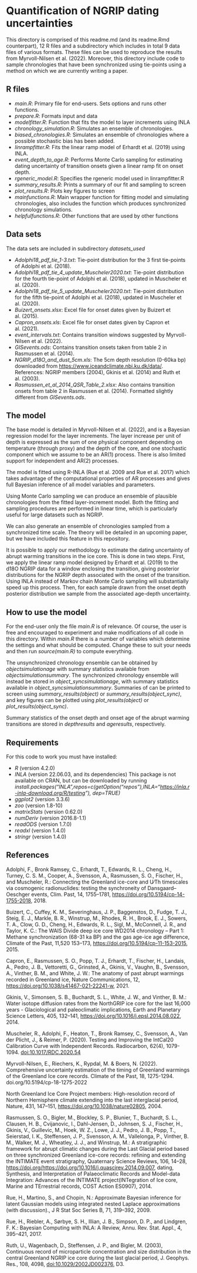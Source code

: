 
<!-- README.md is generated from README.Rmd. Please edit that file -->

# Quantification of NGRIP dating uncertainties

This directory is comprised of this readme.md (and its readme.Rmd
counterpart), 12 R files and a subdirectory which includes in total 9
data files of various formats. These files can be used to reproduce the
results from Myrvoll-Nilsen et al. (2022). Moreover, this directory
include code to sample chronologies that have been synchronized using
tie-points using a method on which we are currently writing a paper.

## R files

-   *main.R*: Primary file for end-users. Sets options and runs other
    functions.
-   *prepare.R*: Formats input and data
-   *modelfitter.R*: Function that fits the model to layer increments
    using INLA
-   *chronology_simulation.R*: Simulates an ensemble of chronologies.
-   *biased_chronologies.R*: Simulates an ensemble of chronologies where
    a possible stochastic bias has been added.
-   *linrampfitter.R*: Fits the linear ramp model of Erhardt et
    al. (2019) using INLA.
-   *event_depth_to_age.R*: Performs Monte Carlo sampling for estimating
    dating uncertainty of transition onsets given a linear ramp fit on
    onset depth.
-   *rgeneric_model.R*: Specifies the rgeneric model used in
    linrampfitter.R
-   *summary_results.R*: Prints a summary of our fit and sampling to
    screen
-   *plot_results.R*: Plots key figures to screen
-   *mainfunctions.R*: Main wrapper function for fitting model and
    simulating chronologies, also includes the function which produces
    synchronized chronology simulations.
-   *helpfulfunctions.R*: Other functions that are used by other
    functions

## Data sets

The data sets are included in subdirectory *datasets_used*

-   *Adolphi18_pdf_tie_1-3.txt*: Tie-point distribution for the 3 first
    tie-points of Adolphi et al. (2018).
-   *Adolphi18_pdf_tie_4\_update_Muscheler2020.txt*: Tie-point
    distribution for the fourth tie-point of Adolphi et al. (2018),
    updated in Muscheler et al. (2020).
-   *Adolphi18_pdf_tie_5\_update_Muscheler2020.txt*: Tie-point
    distribution for the fifth tie-point of Adolphi et al. (2018),
    updated in Muscheler et al. (2020).
-   *Buizert_onsets.xlsx*: Excel file for onset dates given by Buizert
    et al. (2015).
-   *Capron_onsets.xls*: Excel file for onset dates given by Capron et
    al. (2021).
-   *event_intervals.txt*: Contains transition windows suggested by
    Myrvoll-Nilsen et al. (2022).
-   *GISevents.ods*: Contains transition onsets taken from table 2 in
    Rasmussen et al. (2014).
-   *NGRIP_d18O_and_dust_5cm.xls*: The 5cm depth resolution (0-60ka bp)
    downloaded from <https://www.iceandclimate.nbi.ku.dk/data/>.
    References: NGRIP members (2004), Gkinis et al. (2014) and Ruth et
    al. (2003).
-   *Rasmussen_et_al_2014_QSR_Table_2.xlsx*: Also contains transition
    onsets from table 2 in Rasmussen et al. (2014). Formatted slightly
    different from *GISevents.ods*.

## The model

The base model is detailed in Myrvoll-Nilsen et al. (2022), and is a
Bayesian regression model for the layer increments. The layer increase
per unit of depth is expressed as the sum of one physical component
depending on temperature (through proxy) and the depth of the core, and
one stochastic component which we assume to be an AR(1) process. There
is also limited support for independent and AR(2) processes.

The model is fitted using R-INLA (Rue et al. 2009 and Rue et al. 2017)
which takes advantage of the computational properties of AR processes
and gives full Bayesian inference of all model variables and parameters.

Using Monte Carlo sampling we can produce an ensemble of plausible
chronologies from the fitted layer-increment model. Both the fitting and
sampling procedures are performed in linear time, which is particularly
useful for large datasets such as NGRIP.

We can also generate an ensemble of chronologies sampled from a
synchronized time scale. The theory will be detailed in an upcoming
paper, but we have included this feature in this repository.

It is possible to apply our methodology to estimate the dating
uncertainty of abrupt warming transitions in the ice core. This is done
in two steps. First, we apply the linear ramp model designed by Erhardt
et al. (2019) to the d18O NGRIP data for a window enclosing the
transition, giving posterior distributions for the NGRIP depth
associated with the onset of the transition. Using INLA instead of
Markov chain Monte Carlo sampling will substantially speed up this
process. Then, for each sample drawn from the onset depth posterior
distribution we sample from the associated age-depth uncertainty.

## How to use the model

For the end-user only the file *main.R* is of relevance. Of course, the
user is free and encouraged to experiment and make modifications of all
code in this directory. Within *main.R* there is a number of variables
which determine the settings and what should be computed. Change these
to suit your needs and then run *source(main.R)* to compute everything.

The unsynchronized chronology ensemble can be obtained by
*object$simulation$age* with summary statistics available from
*object$simulation$summary*. The synchronized chronology ensemble will
instead be stored in *object_sync$simulation$age*, with summary
statistics available in *object_sync$simulation$summary*. Summaries of
can be printed to screen using *summary_results(object)* or
*summary_results(object_sync)*, and key figures can be plotted using
*plot_results(object)* or *plot_results(object_sync)*.

Summary statistics of the onset depth and onset age of the abrupt
warming transitions are stored in *depthresults* and *ageresults*,
respectively.

## Requirements

For this code to work you must have installed:

-   *R* (version 4.2.0)
-   *INLA* (version 22.06.03, and its dependencies) This package is not
    available on CRAN, but can be downloaded by running
    *install.packages(“INLA”,repos=c(getOption(“repos”),INLA=“<https://inla.r-inla-download.org/R/testing>”),
    dep=TRUE)*
-   *ggplot2* (version 3.3.6)
-   *zoo* (version 1.8-10)
-   *matrixStats* (version 0.62.0)
-   *numDeriv* (version 2016.8-1.1)
-   *readODS* (version 1.7.0)
-   *readxl* (version 1.4.0)
-   *stringr* (version 1.4.0)

## References

Adolphi, F., Bronk Ramsey, C., Erhardt, T., Edwards, R. L., Cheng, H.,
Turney, C. S. M., Cooper, A., Svensson, A., Rasmussen, S. O., Fischer,
H., and Muscheler, R.: Connecting the Greenland ice-core and U∕Th
timescales via cosmogenic radionuclides: testing the synchroneity of
Dansgaard–Oeschger events, Clim. Past, 14, 1755–1781,
<https://doi.org/10.5194/cp-14-1755-2018>, 2018.

Buizert, C., Cuffey, K. M., Severinghaus, J. P., Baggenstos, D., Fudge,
T. J., Steig, E. J., Markle, B. R., Winstrup, M., Rhodes, R. H., Brook,
E. J., Sowers, T. A., Clow, G. D., Cheng, H., Edwards, R. L., Sigl, M.,
McConnell, J. R., and Taylor, K. C.: The WAIS Divide deep ice core
WD2014 chronology – Part 1: Methane synchronization (68-31 ka BP) and
the gas age-ice age difference, Climate of the Past, 11,520 153–173,
<https://doi.org/10.5194/cp-11-153-2015>, 2015.

Capron, E., Rasmussen, S. O., Popp, T. J., Erhardt, T., Fischer, H.,
Landais, A., Pedro, J. B., Vettoretti, G., Grinsted, A., Gkinis, V.,
Vaughn, B., Svensson, A., Vinther, B. M., and White, J. W.: The anatomy
of past abrupt warmings recorded in Greenland ice, Nature
Communications, 12, <https://doi.org/10.1038/s41467-021-22241-w>, 2021.

Gkinis, V., Simonsen, S. B., Buchardt, S. L., White, J. W., and Vinther,
B. M.: Water isotope diffusion rates from the NorthGRIP ice core for the
last 16,000 years - Glaciological and paleoclimatic implications, Earth
and Planetary Science Letters, 405, 132–141,
<https://doi.org/10.1016/j.epsl.2014.08.022>, 2014.

Muscheler, R., Adolphi, F., Heaton, T., Bronk Ramsey, C., Svensson, A.,
Van der Plicht, J., & Reimer, P. (2020). Testing and Improving the
IntCal20 Calibration Curve with Independent Records. Radiocarbon, 62(4),
1079-1094. <doi:10.1017/RDC.2020.54>

Myrvoll-Nilsen, E., Riechers, K., Rypdal, M. & Boers, N. (2022).
Comprehensive uncertainty estimation of the timing of Greenland warmings
of the Greenland Ice core records. Climate of the Past, 18, 1275-1294.
doi.org/10.5194/cp-18-1275-2022

North Greenland Ice Core Project members: High-resolution record of
Northern Hemisphere climate extending into the last interglacial period,
Nature, 431, 147–151, <https://doi.org/10.1038/nature02805>, 2004.

Rasmussen, S. O., Bigler, M., Blockley, S. P., Blunier, T., Buchardt, S.
L., Clausen, H. B., Cvijanovic, I., Dahl-Jensen, D., Johnsen, S. J.,
Fischer, H., Gkinis, V., Guillevic, M., Hoek, W. Z., Lowe, J. J., Pedro,
J. B., Popp, T., Seierstad, I. K., Steffensen, J. P., Svensson, A. M.,
Vallelonga, P., Vinther, B. M., Walker, M. J., Wheatley, J. J., and
Winstrup, M.: A stratigraphic framework for abrupt climatic changes
during the Last Glacial period based on three synchronized Greenland
ice-core records: refining and extending the INTIMATE event
stratigraphy, Quaternary Science Reviews, 106, 14–28,
<https://doi.org/https://doi.org/10.1016/j.quascirev.2014.09.007>,
dating, Synthesis, and Interpretation of Palaeoclimatic Records and
Model-data Integration: Advances of the INTIMATE project(INTegration of
Ice core, Marine and TErrestrial records, COST Action ES0907), 2014.

Rue, H., Martino, S., and Chopin, N.: Approximate Bayesian inference for
latent Gaussian models using integrated nested Laplace approximations
(with discussion)., J R Stat Soc Series B, 71, 319–392, 2009.

Rue, H., Riebler, A., Sørbye, S. H., Illian, J. B., Simpson, D. P., and
Lindgren, F. K.: Bayesian Computing with INLA: A Review, Annu.
Rev. Stat. Appl., 4, 395–421, 2017.

Ruth, U., Wagenbach, D., Steffensen, J. P., and Bigler, M. (2003),
Continuous record of microparticle concentration and size distribution
in the central Greenland NGRIP ice core during the last glacial period,
J. Geophys. Res., 108, 4098, <doi:10.1029/2002JD002376>, D3.
